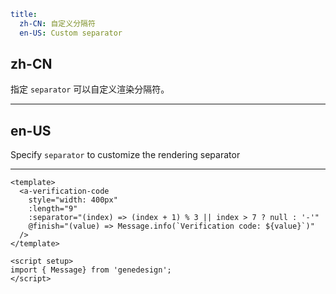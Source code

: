 ```yaml
title:
  zh-CN: 自定义分隔符
  en-US: Custom separator
```

## zh-CN

指定 `separator` 可以自定义渲染分隔符。

---

## en-US

Specify `separator` to customize the rendering separator

---

```vue
<template>
  <a-verification-code
    style="width: 400px"
    :length="9"
    :separator="(index) => (index + 1) % 3 || index > 7 ? null : '-'"
    @finish="(value) => Message.info(`Verification code: ${value}`)"
  />
</template>

<script setup>
import { Message} from 'genedesign';
</script>
```
